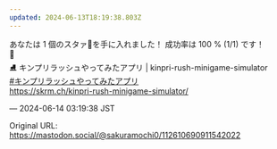 ```yaml
---
updated: 2024-06-13T18:19:38.803Z
---
```


<p>あなたは 1 個のスタァ🌟を手に入れました！ 成功率は 100 % (1/1) です！<br />🌟<br />⛸ キンプリラッシュやってみたアプリ | kinpri-rush-minigame-simulator<br /><a href="https://mastodon.social/tags/%E3%82%AD%E3%83%B3%E3%83%97%E3%83%AA%E3%83%A9%E3%83%83%E3%82%B7%E3%83%A5%E3%82%84%E3%81%A3%E3%81%A6%E3%81%BF%E3%81%9F%E3%82%A2%E3%83%97%E3%83%AA" class="mention hashtag" rel="tag">#<span>キンプリラッシュやってみたアプリ</span></a><br /><a href="https://skrm.ch/kinpri-rush-minigame-simulator/" target="_blank" rel="nofollow noopener noreferrer" translate="no"><span class="invisible">https://</span><span class="ellipsis">skrm.ch/kinpri-rush-minigame-s</span><span class="invisible">imulator/</span></a></p>

&mdash; 2024-06-14 03:19:38 JST

Original URL: https://mastodon.social/@sakuramochi0/112610690911542022
